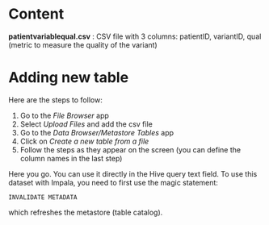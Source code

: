 Content
=======

**patientvariablequal.csv** : CSV file with 3 columns: patientID, variantID, qual (metric to measure the quality of the variant)

Adding new table 
=================

Here are the steps to follow: 

  1. Go to the *File Browser* app
  2. Select *Upload Files* and add the csv file
  3. Go to the *Data Browser/Metastore Tables* app
  4. Click on *Create a new table from a file*
  5. Follow the steps as they appear on the screen (you can define the column names in the last step)

Here you go. You can use it directly in the Hive query text field.
To use this dataset with Impala, you need to first use the magic statement:

  ```
  INVALIDATE METADATA
  ```

which refreshes the metastore (table catalog). 
